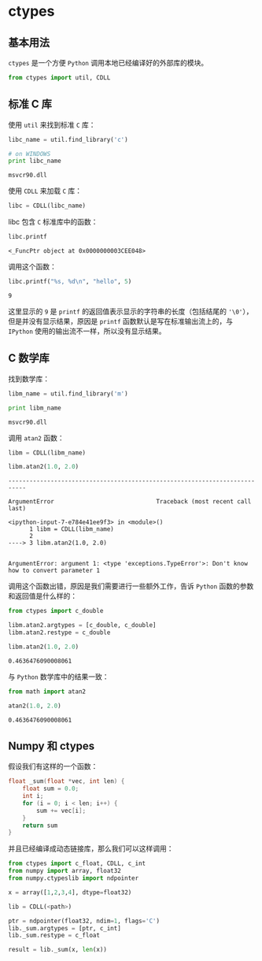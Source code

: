 # ctypes

## 基本用法

`ctypes` 是一个方便 `Python` 调用本地已经编译好的外部库的模块。


```python
from ctypes import util, CDLL
```

## 标准 C 库

使用 `util` 来找到标准 `C` 库：


```python
libc_name = util.find_library('c')

# on WINDOWS
print libc_name
```

    msvcr90.dll
    

使用 `CDLL` 来加载 `C` 库：


```python
libc = CDLL(libc_name)
```

libc 包含 `C` 标准库中的函数：


```python
libc.printf
```




    <_FuncPtr object at 0x0000000003CEE048>



调用这个函数：


```python
libc.printf("%s, %d\n", "hello", 5)
```




    9



这里显示的 `9` 是 `printf` 的返回值表示显示的字符串的长度（包括结尾的 `'\0'`），但是并没有显示结果，原因是 `printf` 函数默认是写在标准输出流上的，与 `IPython` 使用的输出流不一样，所以没有显示结果。

## C 数学库

找到数学库：


```python
libm_name = util.find_library('m')

print libm_name
```

    msvcr90.dll
    

调用 `atan2` 函数：


```python
libm = CDLL(libm_name)

libm.atan2(1.0, 2.0)
```


    ---------------------------------------------------------------------------

    ArgumentError                             Traceback (most recent call last)

    <ipython-input-7-e784e41ee9f3> in <module>()
          1 libm = CDLL(libm_name)
          2 
    ----> 3 libm.atan2(1.0, 2.0)
    

    ArgumentError: argument 1: <type 'exceptions.TypeError'>: Don't know how to convert parameter 1


调用这个函数出错，原因是我们需要进行一些额外工作，告诉 `Python` 函数的参数和返回值是什么样的：


```python
from ctypes import c_double

libm.atan2.argtypes = [c_double, c_double]
libm.atan2.restype = c_double
```


```python
libm.atan2(1.0, 2.0)
```




    0.4636476090008061



与 `Python` 数学库中的结果一致：


```python
from math import atan2
```


```python
atan2(1.0, 2.0)
```




    0.4636476090008061



## Numpy 和 ctypes

假设我们有这样的一个函数：
```c
float _sum(float *vec, int len) {
    float sum = 0.0;
    int i;
    for (i = 0; i < len; i++) {
        sum += vec[i];
    }
    return sum
}
```

并且已经编译成动态链接库，那么我们可以这样调用：

```python
from ctypes import c_float, CDLL, c_int
from numpy import array, float32
from numpy.ctypeslib import ndpointer

x = array([1,2,3,4], dtype=float32)

lib = CDLL(<path>)

ptr = ndpointer(float32, ndim=1, flags='C')
lib._sum.argtypes = [ptr, c_int]
lib._sum.restype = c_float

result = lib._sum(x, len(x))
```

